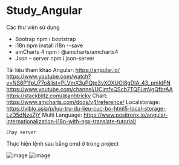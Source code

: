 # Study_Angular
Các thư viện sử dụng
-	Bootrap
npm i bootstrap
-	i18n
npm install i18n --save
-	amCharts 4
npm i @amcharts/amcharts4
-	Json – server
npm i json-server

Tài liệu tham khảo
Angular: 
    https://angular.io/
    https://www.youtube.com/watch?v=NS6P1fpU77o&list=PLVmX3uPQtp3vXOXUOl8gDIA_43_pmIdFN
    https://www.youtube.com/channel/UCimfxQScb7TQFLmVgQfbrAA
    https://stackblitz.com/@anhtricky
Chart:
    https://www.amcharts.com/docs/v4/reference/
Localstorage:
    https://viblo.asia/p/luu-tru-du-lieu-cuc-bo-html5-local-storage-LzD5dNzeZjY
Multi Language:
		https://www.positronx.io/angular-internationalization-i18n-with-ngx-translate-tutorial/
    
    Chạy server
Thực hiện lệnh sau bằng cmd ở trong project
 
 ![image](https://user-images.githubusercontent.com/92264931/146153983-13ee8525-b2ed-4d48-a886-674535d41b96.png)
![image](https://user-images.githubusercontent.com/92264931/146154007-917032d1-c07a-4e4c-bb7a-bc0134f49177.png)


